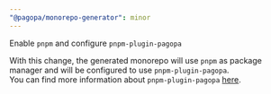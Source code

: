 ```yaml
---
"@pagopa/monorepo-generator": minor
---
```


Enable `pnpm` and configure `pnpm-plugin-pagopa`

With this change, the generated monorepo will use `pnpm` as package manager and will be configured to use `pnpm-plugin-pagopa`.  
You can find more information about `pnpm-plugin-pagopa` [here](https://github.com/pagopa/dx/blob/main/packages/pnpm-plugin-pagopa/README.md).
